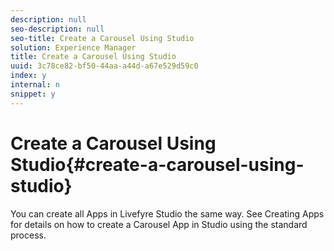 ```yaml
---
description: null
seo-description: null
seo-title: Create a Carousel Using Studio
solution: Experience Manager
title: Create a Carousel Using Studio
uuid: 3c78ce82-bf50-44aa-a44d-a67e529d59c0
index: y
internal: n
snippet: y
---
```


# Create a Carousel Using Studio{#create-a-carousel-using-studio}

You can create all Apps in Livefyre Studio the same way. See Creating Apps for details on how to create a Carousel App in Studio using the standard process.
